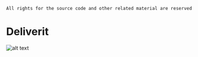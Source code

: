 `All rights for the source code and other related material are reserved`

# Deliverit

![ alt text ](https://img.shields.io/badge/SpringBoot-4.0.0-6DB33F?style=for-the-badge&logo=Springboot)
